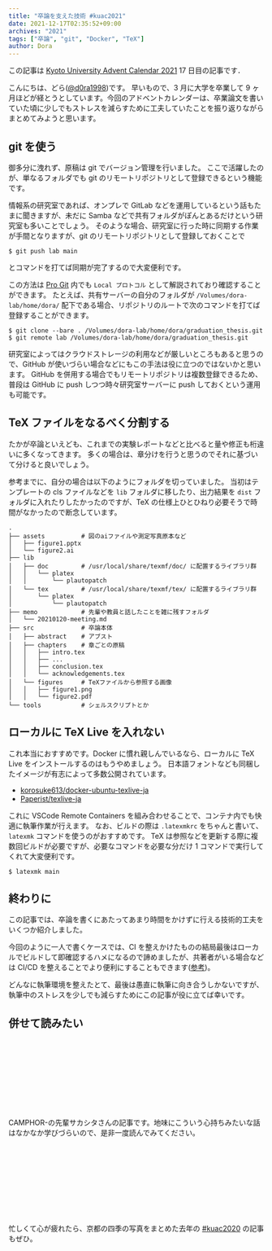 ```yaml
---
title: "卒論を支えた技術 #kuac2021"
date: 2021-12-17T02:35:52+09:00
archives: "2021"
tags: ["卒論", "git", "Docker", "TeX"]
author: Dora
---
```


この記事は [Kyoto University Advent Calendar 2021](https://adventar.org/calendars/6580) 17 日目の記事です．

こんにちは、どら([@d0ra1998](https://twitter.com/d0ra1998))です。
早いもので、3 月に大学を卒業して 9 ヶ月ほどが経とうとしています。今回のアドベントカレンダーは、卒業論文を書いていた頃に少しでもストレスを減らすために工夫していたことを振り返りながらまとめてみようと思います。

## git を使う

御多分に洩れず、原稿は git でバージョン管理を行いました。
ここで活躍したのが、単なるフォルダでも git のリモートリポジトリとして登録できるという機能です。

情報系の研究室であれば、オンプレで GitLab などを運用しているという話もたまに聞きますが、未だに Samba などで共有フォルダがぽんとあるだけという研究室も多いことでしょう。
そのような場合、研究室に行った時に同期する作業が手間となりますが、git のリモートリポジトリとして登録しておくことで

```
$ git push lab main
```

とコマンドを打てば同期が完了するので大変便利です。

この方法は [Pro Git](https://git-scm.com/book/ja/v2/Git%E3%82%B5%E3%83%BC%E3%83%90%E3%83%BC-%E3%83%97%E3%83%AD%E3%83%88%E3%82%B3%E3%83%AB) 内でも `Local プロトコル` として解説されており確認することができます。
たとえば、共有サーバーの自分のフォルダが `/Volumes/dora-lab/home/dora/` 配下である場合、リポジトリのルートで次のコマンドを打てば登録することができます。

```
$ git clone --bare . /Volumes/dora-lab/home/dora/graduation_thesis.git
$ git remote lab /Volumes/dora-lab/home/dora/graduation_thesis.git
```

研究室によってはクラウドストレージの利用などが厳しいところもあると思うので、GitHub が使いづらい場合などにもこの手法は役に立つのではないかと思います。
GitHub を併用する場合でもリモートリポジトリは複数登録できるため、普段は GitHub に push しつつ時々研究室サーバーに push しておくという運用も可能です。

## TeX ファイルをなるべく分割する

たかが卒論といえども、これまでの実験レポートなどと比べると量や修正も桁違いに多くなってきます。
多くの場合は、章分けを行うと思うのでそれに基づいて分けると良いでしょう。

参考までに、自分の場合は以下のようにフォルダを切っていました。
当初はテンプレートの cls ファイルなどを `lib` フォルダに移したり、出力結果を `dist` フォルダに入れたりしたかったのですが、TeX の仕様上ひとひねり必要そうで時間がなかったので断念しています。

```
.
├── assets          # 図のaiファイルや測定写真原本など
│   ├── figure1.pptx
│   └── figure2.ai
├── lib
│   ├── doc         # /usr/local/share/texmf/doc/ に配置するライブラリ群
│   │   └── platex
│   │       └── plautopatch
│   └── tex         # /usr/local/share/texmf/tex/ に配置するライブラリ群
│       └── platex
│           └── plautopatch
├── memo            # 先輩や教員と話したことを雑に残すフォルダ
│   └── 20210120-meeting.md
├── src             # 卒論本体
│   ├── abstract    # アブスト
│   ├── chapters    # 章ごとの原稿
│   │   ├── intro.tex
│   │   ├── ...
│   │   ├── conclusion.tex
│   │   └── acknowledgements.tex
│   └── figures     # TeXファイルから参照する画像
│   │   ├── figure1.png
│   │   └── figure2.pdf
└── tools           # シェルスクリプトとか
```

## ローカルに TeX Live を入れない

これ本当におすすめです。Docker に慣れ親しんでいるなら、ローカルに TeX Live をインストールするのはもうやめましょう。
日本語フォントなども同梱したイメージが有志によって多数公開されています。

- [korosuke613/docker-ubuntu-texlive-ja](https://github.com/korosuke613/docker-ubuntu-texlive-ja)
- [Paperist/texlive-ja](https://github.com/Paperist/texlive-ja)

これに VSCode Remote Containers を組み合わせることで、コンテナ内でも快適に執筆作業が行えます。
なお、ビルドの際は `.latexmkrc` をちゃんと書いて、 `latexmk` コマンドを使うのがおすすめです。
TeX は参照などを更新する際に複数回ビルドが必要ですが、必要なコマンドを必要な分だけ 1 コマンドで実行してくれて大変便利です。

```
$ latexmk main
```

## 終わりに

この記事では、卒論を書くにあたってあまり時間をかけずに行える技術的工夫をいくつか紹介しました。

今回のように一人で書くケースでは、CI を整えかけたものの結局最後はローカルでビルドして即確認するハメになるので諦めましたが、共著者がいる場合などは CI/CD を整えることでより便利にすることもできます([参考](https://blog.ymyzk.com/2017/12/ci-for-writing-papers/))。

どんなに執筆環境を整えたとて、最後は愚直に執筆に向き合うしかないですが、執筆中のストレスを少しでも減らすためにこの記事が役に立てば幸いです。

## 併せて読みたい

<div class="iframely-embed"><div class="iframely-responsive" style="height: 140px; padding-bottom: 0;"><a href="https://msakashita.com/entry/management-research-life" data-iframely-url="//cdn.iframe.ly/ciSumAG?card=small"></a></div></div><script async src="//cdn.iframe.ly/embed.js" charset="utf-8"></script>

CAMPHOR-の先輩サカシタさんの記事です。地味にこういう心持ちみたいな話はなかなか学びづらいので、是非一度読んでみてください。

<div class="iframely-embed"><div class="iframely-responsive" style="height: 140px; padding-bottom: 0;"><a href="https://note.com/dora1998/n/n73de3bda6a92" data-iframely-url="//cdn.iframe.ly/1qyJRRU?card=small"></a></div></div><script async src="//cdn.iframe.ly/embed.js" charset="utf-8"></script>

忙しくて心が疲れたら、京都の四季の写真をまとめた去年の [#kuac2020](https://adventar.org/calendars/5040) の記事もぜひ。
